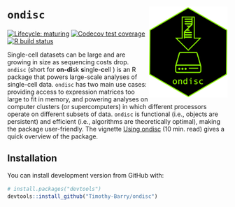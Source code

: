 
<!-- README.md is generated from README.Rmd. Please edit that file -->

# `ondisc` <img src="man/figures/hex.png" align="right" alt="" width="180" />

<!-- badges: start -->

[![Lifecycle:
maturing](https://img.shields.io/badge/lifecycle-maturing-blue.svg)](https://www.tidyverse.org/lifecycle/#maturing)
[![Codecov test
coverage](https://codecov.io/gh/Timothy-Barry/ondisc/branch/main/graph/badge.svg)](https://codecov.io/gh/Timothy-Barry/ondisc?branch=main)
[![R build
status](https://github.com/Timothy-Barry/ondisc/workflows/R-CMD-check-bioc/badge.svg)](https://github.com/Timothy-Barry/ondisc/actions)
<!-- badges: end -->

Single-cell datasets can be large and are growing in size as sequencing
costs drop. `ondisc` (short for **on-di**sk **s**ingle-**c**ell ) is an
R package that powers large-scale analyses of single-cell data. `ondisc`
has two main use cases: providing access to expression matrices too
large to fit in memory, and powering analyses on computer clusters (or
supercomputers) in which different processors operate on different
subsets of data. `ondisc` is functional (i.e., objects are persistent)
and efficient (i.e., algorithms are theoretically optimal), making the
package user-friendly. The vignette [Using
ondisc](https://timothy-barry.github.io/ondisc/articles/using_ondisc.html)
(10 min. read) gives a quick overview of the package.

## Installation

You can install development version from GitHub with:

``` r
# install.packages("devtools")
devtools::install_github("Timothy-Barry/ondisc")
```
